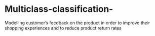 # Multiclass-classification-
Modelling customer’s feedback on the product in order to improve their shopping experiences and to reduce product return rates
